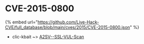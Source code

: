 # CVE-2015-0800
{% embed url="https://github.com/Live-Hack-CVE/full_database/blob/main/cves/2015/CVE-2015-0800.json" %}

* clic-kbait ~> [A2SV--SSL-VUL-Scan](https://www.alice-snow.ru/2015/database/cve-2015-0800/a2sv--ssl-vul-scan-clic-kbait)